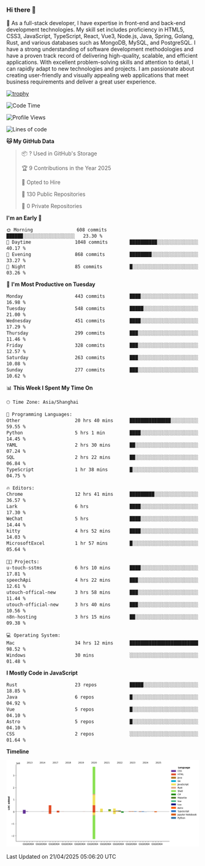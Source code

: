 ### Hi there 👋

🌱 As a full-stack developer, I have expertise in front-end and back-end development technologies. My skill set includes proficiency in HTML5, CSS3, JavaScript, TypeScript, React, Vue3, Node.js, Java, Spring, Golang, Rust, and various databases such as MongoDB, MySQL, and PostgreSQL. I have a strong understanding of software development methodologies and have a proven track record of delivering high-quality, scalable, and efficient applications. With excellent problem-solving skills and attention to detail, I can rapidly adapt to new technologies and projects. I am passionate about creating user-friendly and visually appealing web applications that meet business requirements and deliver a great user experience.

[![trophy](https://github-profile-trophy.vercel.app/?username=elton&rank=SECRET,SSS,SS,S,AAA,AA,A&theme=onedark&no-frame=true&margin-w=10)](https://github.com/ryo-ma/github-profile-trophy)

<!--START_SECTION:waka-->
![Code Time](http://img.shields.io/badge/Code%20Time-1%2C568%20hrs%2021%20mins-blue)

![Profile Views](http://img.shields.io/badge/Profile%20Views-0-blue)

![Lines of code](https://img.shields.io/badge/From%20Hello%20World%20I%27ve%20Written-5.6%20million%20lines%20of%20code-blue)

**🐱 My GitHub Data** 

> 📦 ? Used in GitHub's Storage 
 > 
> 🏆 9 Contributions in the Year 2025
 > 
> 💼 Opted to Hire
 > 
> 📜 130 Public Repositories 
 > 
> 🔑 0 Private Repositories 
 > 
**I'm an Early 🐤** 

```text
🌞 Morning                608 commits         ██████░░░░░░░░░░░░░░░░░░░   23.30 % 
🌆 Daytime                1048 commits        ██████████░░░░░░░░░░░░░░░   40.17 % 
🌃 Evening                868 commits         ████████░░░░░░░░░░░░░░░░░   33.27 % 
🌙 Night                  85 commits          █░░░░░░░░░░░░░░░░░░░░░░░░   03.26 % 
```
📅 **I'm Most Productive on Tuesday** 

```text
Monday                   443 commits         ████░░░░░░░░░░░░░░░░░░░░░   16.98 % 
Tuesday                  548 commits         █████░░░░░░░░░░░░░░░░░░░░   21.00 % 
Wednesday                451 commits         ████░░░░░░░░░░░░░░░░░░░░░   17.29 % 
Thursday                 299 commits         ███░░░░░░░░░░░░░░░░░░░░░░   11.46 % 
Friday                   328 commits         ███░░░░░░░░░░░░░░░░░░░░░░   12.57 % 
Saturday                 263 commits         ███░░░░░░░░░░░░░░░░░░░░░░   10.08 % 
Sunday                   277 commits         ███░░░░░░░░░░░░░░░░░░░░░░   10.62 % 
```


📊 **This Week I Spent My Time On** 

```text
🕑︎ Time Zone: Asia/Shanghai

💬 Programming Languages: 
Other                    20 hrs 40 mins      ███████████████░░░░░░░░░░   59.55 % 
Python                   5 hrs 1 min         ████░░░░░░░░░░░░░░░░░░░░░   14.45 % 
YAML                     2 hrs 30 mins       ██░░░░░░░░░░░░░░░░░░░░░░░   07.24 % 
SQL                      2 hrs 22 mins       ██░░░░░░░░░░░░░░░░░░░░░░░   06.84 % 
TypeScript               1 hr 38 mins        █░░░░░░░░░░░░░░░░░░░░░░░░   04.75 % 

🔥 Editors: 
Chrome                   12 hrs 41 mins      █████████░░░░░░░░░░░░░░░░   36.57 % 
Lark                     6 hrs               ████░░░░░░░░░░░░░░░░░░░░░   17.30 % 
WeChat                   5 hrs               ████░░░░░░░░░░░░░░░░░░░░░   14.44 % 
kitty                    4 hrs 52 mins       ████░░░░░░░░░░░░░░░░░░░░░   14.03 % 
MicrosoftExcel           1 hr 57 mins        █░░░░░░░░░░░░░░░░░░░░░░░░   05.64 % 

🐱‍💻 Projects: 
u-touch-sstms            6 hrs 10 mins       ████░░░░░░░░░░░░░░░░░░░░░   17.81 % 
speechApi                4 hrs 22 mins       ███░░░░░░░░░░░░░░░░░░░░░░   12.61 % 
utouch-offical-new       3 hrs 58 mins       ███░░░░░░░░░░░░░░░░░░░░░░   11.44 % 
utouch-official-new      3 hrs 40 mins       ███░░░░░░░░░░░░░░░░░░░░░░   10.56 % 
n8n-hosting              3 hrs 15 mins       ██░░░░░░░░░░░░░░░░░░░░░░░   09.38 % 

💻 Operating System: 
Mac                      34 hrs 12 mins      █████████████████████████   98.52 % 
Windows                  30 mins             ░░░░░░░░░░░░░░░░░░░░░░░░░   01.48 % 
```

**I Mostly Code in JavaScript** 

```text
Rust                     23 repos            █████░░░░░░░░░░░░░░░░░░░░   18.85 % 
Java                     6 repos             █░░░░░░░░░░░░░░░░░░░░░░░░   04.92 % 
Vue                      5 repos             █░░░░░░░░░░░░░░░░░░░░░░░░   04.10 % 
Astro                    5 repos             █░░░░░░░░░░░░░░░░░░░░░░░░   04.10 % 
CSS                      2 repos             ░░░░░░░░░░░░░░░░░░░░░░░░░   01.64 % 
```



**Timeline**

![Lines of Code chart](https://raw.githubusercontent.com/elton/elton/main/assets/bar_graph.png)


 Last Updated on 21/04/2025 05:06:20 UTC
<!--END_SECTION:waka-->

<!--
**elton/elton** is a ✨ _special_ ✨ repository because its `README.md` (this file) appears on your GitHub profile.

Here are some ideas to get you started:

- 🔭 I’m currently working on ...
- 🌱 I’m currently learning ...
- 👯 I’m looking to collaborate on ...
- 🤔 I’m looking for help with ...
- 💬 Ask me about ...
- 📫 How to reach me: ...
- 😄 Pronouns: ...
- ⚡ Fun fact: ...
-->
